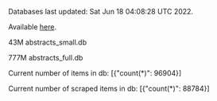 Databases last updated: Sat Jun 18 04:08:28 UTC 2022. 

Available [here](https://github.com/cbeauhilton/ash-db/releases).


43M	abstracts_small.db

777M	abstracts_full.db

Current number of items in db:
[{"count(*)": 96904}]

Current number of scraped items in db:
[{"count(*)": 88784}]

